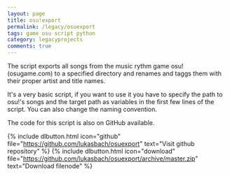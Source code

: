 ```yaml
---
layout: page
title: osu!export
permalink: /legacy/osuexport
tags: game osu script python
category: legacyprojects
comments: true
---
```


The script exports all songs from the music rythm game osu! (osugame.com) to a specified directory and 
renames and taggs them with their proper artist and title names.

It's a very basic script, if you want to use it you have to specify the path to osu!'s songs and the 
target path as variables in the first few lines of the script. You can also change the naming convention.

The code for this script is also on GitHub available.

{% include dlbutton.html icon="github" file="https://github.com/lukasbach/osuexport" text="Visit github repository" %}
{% include dlbutton.html icon="download" file="https://github.com/lukasbach/osuexport/archive/master.zip" text="Download filenode" %}